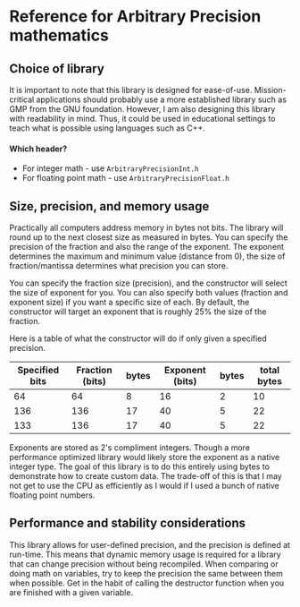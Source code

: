  Reference for Arbitrary Precision mathematics
==============================================

Choice of library
-----------------

It is important to note that this library is designed for ease-of-use. Mission-critical
applications should probably use a more established library such as GMP from the GNU
foundation. However, I am also designing this library with readability in mind. Thus, it
could be used in educational settings to teach what is possible using languages such as
C++.

#### Which header?

- For integer math - use `ArbitraryPrecisionInt.h`
- For floating point math - use `ArbitraryPrecisionFloat.h`

Size, precision, and memory usage
---------------------------------

Practically all computers address memory in bytes not bits. The library will round up to
the next closest size as measured in bytes. You can specify the precision of the fraction
and also the range of the exponent. The exponent determines the maximum and minimum value
(distance from 0), the size of fraction/mantissa determines what precision you can store.

You can specify the fraction size (precision), and the constructor will select the size of
exponent for you. You can also specify both values (fraction and exponent size) if you
want a specific size of each. By default, the constructor will target an exponent that is
roughly 25% the size of the fraction.

Here is a table of what the constructor will do if only given a specified precision.

| Specified bits | Fraction (bits) | bytes | Exponent (bits) | bytes | total bytes |
|----------------|-----------------|-------|-----------------|-------|-------------|
| 64             | 64              | 8     | 16              | 2     | 10          |
| 136            | 136             | 17    | 40              | 5     | 22          |
| 133            | 136             | 17    | 40              | 5     | 22          |

Exponents are stored as 2's compliment integers. Though a more performance optimized library
would likely store the exponent as a native integer type. The goal of this library is to do
this entirely using bytes to demonstrate how to create custom data. The trade-off of this is
that I may not get to use the CPU as efficiently as I would if I used a bunch of native
floating point numbers.

Performance and stability considerations
----------------------------------------

This library allows for user-defined precision, and the precision is defined at run-time.
This means that dynamic memory usage is required for a library that can change precision
without being recompiled. When comparing or doing math on variables, try to keep the 
precision the same between them when possible. Get in the habit of calling the
destructor function when you are finished with a given variable.

